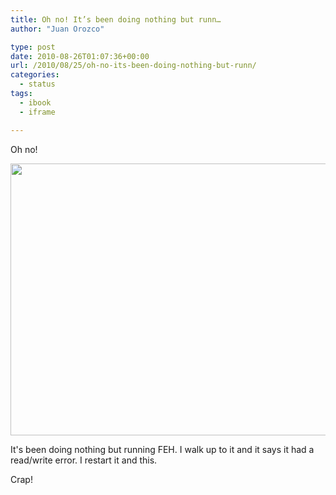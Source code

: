 ```yaml
---
title: Oh no! It’s been doing nothing but runn…
author: "Juan Orozco" 

type: post
date: 2010-08-26T01:07:36+00:00
url: /2010/08/25/oh-no-its-been-doing-nothing-but-runn/
categories:
  - status
tags:
  - ibook
  - iframe

---
```

Oh no!
  
[<img src="https://i0.wp.com/iam.juano.info/files/2010/08/IMG_2005-2-1024x768.jpg?resize=580%2C435" alt="" width="580" height="435" class="aligncenter size-large wp-image-2252" data-recalc-dims="1" />][1]
  
It's been doing nothing but running FEH. I walk up to it and it says it had a read/write error. I restart it and this.
  
Crap!

 [1]: https://i1.wp.com/iam.juano.info/files/2010/08/IMG_2005-2.jpg